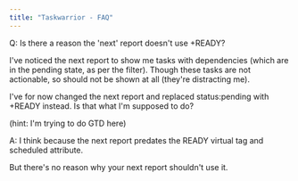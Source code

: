 ```yaml
---
title: "Taskwarrior - FAQ"
---
```


Q: Is there a reason the 'next' report doesn't use +READY?

I've noticed the next report to show me tasks with dependencies (which are in the pending state, as per the filter). Though these tasks are not actionable, so should not be shown at all (they're distracting me).

I've for now changed the next report and replaced status:pending with +READY instead. Is that what I'm supposed to do?

(hint: I'm trying to do GTD here)

A: I think because the next report predates the READY virtual tag and scheduled attribute.

 

But there's no reason why your next report shouldn't use it.


